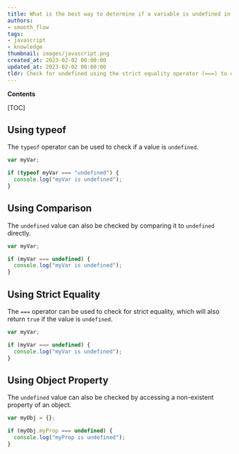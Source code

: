 ```yaml
---
title: What is the best way to determine if a variable is undefined in javascript?
authors:
- smooth_flow
tags:
- javascript
- knowledge
thumbnail: images/javascript.png
created_at: 2023-02-02 00:00:00
updated_at: 2023-02-02 00:00:00
tldr: Check for undefined using the strict equality operator (===) to compare the variable to undefined.
---
```


**Contents**

[TOC]

## Using typeof

The `typeof` operator can be used to check if a value is `undefined`.

```javascript
var myVar;

if (typeof myVar === "undefined") {
  console.log("myVar is undefined");
}
```

## Using Comparison

The `undefined` value can also be checked by comparing it to `undefined` directly.

```javascript
var myVar;

if (myVar === undefined) {
  console.log("myVar is undefined");
}
```

## Using Strict Equality

The `===` operator can be used to check for strict equality, which will also return `true` if the value is `undefined`.

```javascript
var myVar;

if (myVar === undefined) {
  console.log("myVar is undefined");
}
```

## Using Object Property

The `undefined` value can also be checked by accessing a non-existent property of an object.

```javascript
var myObj = {};

if (myObj.myProp === undefined) {
  console.log("myProp is undefined");
}
```
